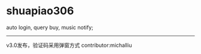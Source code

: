 shuapiao306
===========

auto login, query buy, music notify;

---------------
v3.0发布，验证码采用弹窗方式
contributor:michalliu